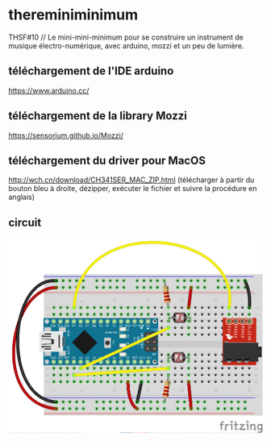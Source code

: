 # thereminiminimum

THSF#10 // Le mini-mini-minimum pour se construire un instrument de musique électro-numérique, avec arduino, mozzi et un peu de lumière. 

## téléchargement de l'IDE arduino

https://www.arduino.cc/

## téléchargement de la library Mozzi

https://sensorium.github.io/Mozzi/

## téléchargement du driver pour MacOS

http://wch.cn/download/CH341SER_MAC_ZIP.html (télécharger à partir du bouton bleu à droite, dézipper, exécuter le fichier et suivre la procédure en anglais)

## circuit 

![circuit](https://github.com/lesporteslogiques/thereminiminimum/blob/master/thereminiminimum_circuit_breadboard.png)

